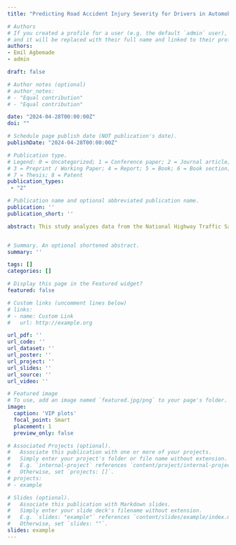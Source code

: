 ```yaml
---
title: "Predicting Road Accident Injury Severity for Drivers in Automobile Crashes in the United States Using Machine Learning Models and AI"

# Authors
# If you created a profile for a user (e.g. the default `admin` user), write the username (folder name) here 
# and it will be replaced with their full name and linked to their profile.
authors:
- Emil Agbemade
- admin

draft: false

# Author notes (optional)
# author_notes:
# - "Equal contribution"
# - "Equal contribution"

date: "2024-04-28T00:00:00Z"
doi: ""

# Schedule page publish date (NOT publication's date).
publishDate: "2024-04-28T00:00:00Z"

# Publication type.
# Legend: 0 = Uncategorized; 1 = Conference paper; 2 = Journal article;
# 3 = Preprint / Working Paper; 4 = Report; 5 = Book; 6 = Book section;
# 7 = Thesis; 8 = Patent
publication_types: 
 - "2"

# Publication name and optional abbreviated publication name.
publication: ''
publication_short: ''

abstract: This study analyzes data from the National Highway Traffic Safety Administration's 2021 Crash Report Sampling System to identify key factors contributing to the severity of injuries in car accidents. By utilizing various machine learning algorithms and cross-validation techniques, we assessed metrics such as accuracy, sensitivity, precision, specificity, and the area under the curve (AUC) to evaluate the effectiveness of predictive models. All data preprocessing and model building were done using KNIME Analytical software. Our findings reveal significant correlations between certain variables such as airbag injection, weather conditions, intoxication, vehicle state, driver distractions, and injury severity. These insights underscore the importance of stringent safety measures, including proper restraint system usage and advanced driver-assistance technologies, in reducing the risk of severe injuries in car accidents. Recommendations for policy enhancements and preventive measures are discussed to improve overall vehicle safety.


# Summary. An optional shortened abstract.
summary: ''

tags: []
categories: []

# Display this page in the Featured widget?
featured: false

# Custom links (uncomment lines below)
# links:
# - name: Custom Link
#   url: http://example.org

url_pdf: ''
url_code: ''
url_dataset: ''
url_poster: ''
url_project: ''
url_slides: ''
url_source: ''
url_video: ''

# Featured image
# To use, add an image named `featured.jpg/png` to your page's folder. 
image:
  caption: 'VIP plots'
  focal_point: Smart
  placement: 1
  preview_only: false

# Associated Projects (optional).
#   Associate this publication with one or more of your projects.
#   Simply enter your project's folder or file name without extension.
#   E.g. `internal-project` references `content/project/internal-project/index.md`.
#   Otherwise, set `projects: []`.
# projects:
# - example

# Slides (optional).
#   Associate this publication with Markdown slides.
#   Simply enter your slide deck's filename without extension.
#   E.g. `slides: "example"` references `content/slides/example/index.md`.
#   Otherwise, set `slides: ""`.
slides: example
---
```



